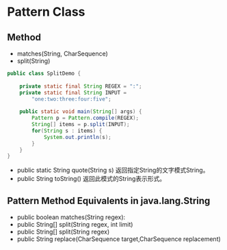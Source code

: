 # Pattern Class


## Method
* matches(String, CharSequence) 
* split(String) 
```java
public class SplitDemo {
 
    private static final String REGEX = ":";
    private static final String INPUT =
        "one:two:three:four:five";
     
    public static void main(String[] args) {
        Pattern p = Pattern.compile(REGEX);
        String[] items = p.split(INPUT);
        for(String s : items) {
            System.out.println(s);
        }
    }
}
```
* public static String quote(String s) 返回指定String的文字模式String。
* public String toString() 返回此模式的String表示形式。

## Pattern Method Equivalents in java.lang.String
* public boolean matches(String regex):
* public String[] split(String regex, int limit)
* public String[] split(String regex)
* public String replace(CharSequence target,CharSequence replacement)

